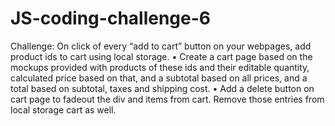 # JS-coding-challenge-6
Challenge: 
On click of every “add to cart” button on your webpages, add product ids to cart using local storage.
• Create a cart page based on the mockups provided with products of these ids and their editable quantity, calculated price based on that, and a subtotal based on all prices, and a total based on subtotal, taxes and shipping cost.
• Add a delete button on cart page to fadeout the div and items from cart. Remove those entries from local storage cart as well.

